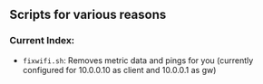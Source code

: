 ## Scripts for various reasons
### Current Index:
- `fixwifi.sh`: Removes metric data and pings for you (currently configured for 10.0.0.10 as client and 10.0.0.1 as gw)
